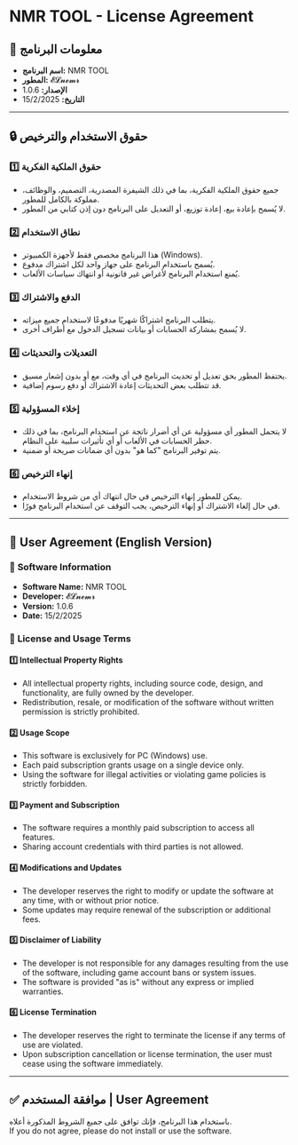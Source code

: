 # NMR TOOL - License Agreement  

## 📌 معلومات البرنامج  

- **اسم البرنامج:** NMR TOOL  
- **المطور:** 𝓔𝓛𝓷𝓮𝓶𝓻 
- **الإصدار:** 1.0.6  
- **التاريخ:** 15/2/2025  

---

## 🔒 **حقوق الاستخدام والترخيص**  

### 1️⃣ **حقوق الملكية الفكرية**  
- جميع حقوق الملكية الفكرية، بما في ذلك الشيفرة المصدرية، التصميم، والوظائف، مملوكة بالكامل للمطور.  
- لا يُسمح بإعادة بيع، إعادة توزيع، أو التعديل على البرنامج دون إذن كتابي من المطور.  

### 2️⃣ **نطاق الاستخدام**  
- هذا البرنامج مخصص فقط لأجهزة الكمبيوتر (Windows).  
- يُسمح باستخدام البرنامج على جهاز واحد لكل اشتراك مدفوع.  
- يُمنع استخدام البرنامج لأغراض غير قانونية أو انتهاك سياسات الألعاب.  

### 3️⃣ **الدفع والاشتراك**  
- يتطلب البرنامج اشتراكًا شهريًا مدفوعًا لاستخدام جميع ميزاته.  
- لا يُسمح بمشاركة الحسابات أو بيانات تسجيل الدخول مع أطراف أخرى.  

### 4️⃣ **التعديلات والتحديثات**  
- يحتفظ المطور بحق تعديل أو تحديث البرنامج في أي وقت، مع أو بدون إشعار مسبق.  
- قد تتطلب بعض التحديثات إعادة الاشتراك أو دفع رسوم إضافية.  

### 5️⃣ **إخلاء المسؤولية**  
- لا يتحمل المطور أي مسؤولية عن أي أضرار ناتجة عن استخدام البرنامج، بما في ذلك حظر الحسابات في الألعاب أو أي تأثيرات سلبية على النظام.  
- يتم توفير البرنامج "كما هو" بدون أي ضمانات صريحة أو ضمنية.  

### 6️⃣ **إنهاء الترخيص**  
- يمكن للمطور إنهاء الترخيص في حال انتهاك أي من شروط الاستخدام.  
- في حال إلغاء الاشتراك أو إنهاء الترخيص، يجب التوقف عن استخدام البرنامج فورًا.  

---

## 📌 **User Agreement (English Version)**  

### 🔹 **Software Information**  
- **Software Name:** NMR TOOL  
- **Developer:** 𝓔𝓛𝓷𝓮𝓶𝓻 
- **Version:** 1.0.6  
- **Date:** 15/2/2025  

### 🔹 **License and Usage Terms**  

#### 1️⃣ **Intellectual Property Rights**  
- All intellectual property rights, including source code, design, and functionality, are fully owned by the developer.  
- Redistribution, resale, or modification of the software without written permission is strictly prohibited.  

#### 2️⃣ **Usage Scope**  
- This software is exclusively for PC (Windows) use.  
- Each paid subscription grants usage on a single device only.  
- Using the software for illegal activities or violating game policies is strictly forbidden.  

#### 3️⃣ **Payment and Subscription**  
- The software requires a monthly paid subscription to access all features.  
- Sharing account credentials with third parties is not allowed.  

#### 4️⃣ **Modifications and Updates**  
- The developer reserves the right to modify or update the software at any time, with or without prior notice.  
- Some updates may require renewal of the subscription or additional fees.  

#### 5️⃣ **Disclaimer of Liability**  
- The developer is not responsible for any damages resulting from the use of the software, including game account bans or system issues.  
- The software is provided "as is" without any express or implied warranties.  

#### 6️⃣ **License Termination**  
- The developer reserves the right to terminate the license if any terms of use are violated.  
- Upon subscription cancellation or license termination, the user must cease using the software immediately.  

---

## ✅ **موافقة المستخدم | User Agreement**  
باستخدام هذا البرنامج، فإنك توافق على جميع الشروط المذكورة أعلاه.  
If you do not agree, please do not install or use the software.  

